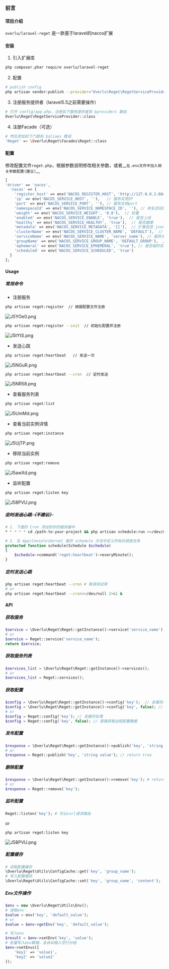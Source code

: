 ### 前言
#### 项目介绍
`overlu/laravel-reget` 是一款基于laravel的nacos扩展

#### 安装
1. 引入扩展库
```bash
php composer.phar require overlu/laravel-reget
```
2. 配置
```bash
# publish config 
php artisan vendor:publish --provider="Overlu\Reget\RegetServiceProvider"
```
3. 注册服务提供者（laravel5.5之前需要操作）
```bash
# 打开 config/app.php，注册如下服务提供者到 $providers 数组
Overlu\Reget\RegetServiceProvider::class
```
4. 注册Facade（可选）
```bash
# 然后添加如下门面到 $aliaes 数组
'Reget' => \Overlu\Reget\Facades\Reget::class
```

#### 配置
修改配置文件`reget.php`，根据参数说明修改相关参数，或者__`在.env文件中加入相关参数配置(建议)`__
```php
[
'driver' => 'nacos',
  'nacos' => [
    'register_host' => env('NACOS_REGISTER_HOST', 'http://127.0.0.1:8848'),
    'ip' => env('NACOS_SERVICE_HOST', ''),   // 服务实例IP
    'port' => env('NACOS_SERVICE_PORT', ''), // 服务实例port
    'namespaceId' => env('NACOS_SERVICE_NAMESPACE_ID', ''), // 命名空间ID
    'weight' => env('NACOS_SERVICE_WEIGHT', '0.8'),  // 权重
    'enabled' => env('NACOS_SERVICE_ENABLE', 'true'),  // 是否上线
    'healthy' => env('NACOS_SERVICE_HEALTHY', 'true'),  // 是否健康
    'metadata' => env('NACOS_SERVICE_METADATA', '{}'),  // 扩展信息 json
    'clusterName' => env('NACOS_SERVICE_CLUSTER_NAME', 'DEFAULT'),  // 集群名
    'serviceName' => env('NACOS_SERVICE_NAME', 'server_name'), // 服务名
    'groupName' => env('NACOS_SERVICE_GROUP_NAME', 'DEFAULT_GROUP'),  // 分组名
    'ephemeral' => env('NACOS_SERVICE_EPHEMERAL', 'true'), // 是否临时实例
    'scheduled' => env('NACOS_SERVICE_SCHEDULED', 'true')
  ]
];
```

#### Usage
##### 常用命令
* 注册服务
```bash
php artisan reget:register  // 根据配置文件注册
```
![J5YOe0.png](https://s1.ax1x.com/2020/04/28/J5YOe0.png)  
```bash
php artisan reget:register --init  // 初始化配置并注册
```
![J5tYtS.png](https://s1.ax1x.com/2020/04/28/J5tYtS.png)  

* 发送心跳
```bash
php artisan reget:heartbeat   // 发送一次
```
![J5NGuR.png](https://s1.ax1x.com/2020/04/28/J5NGuR.png)  
```bash
php artisan reget:heartbeat --cron  // 定时发送
```
![J5NR58.png](https://s1.ax1x.com/2020/04/28/J5NR58.png)  

* 查看服务列表
```bash
php artisan reget:list
```
![J5UmMd.png](https://s1.ax1x.com/2020/04/28/J5UmMd.png)  

* 查看当前实例详情
```bash
php artisan reget:instance
```
![J5UjTP.png](https://s1.ax1x.com/2020/04/28/J5UjTP.png)  

* 移除当前实例
```bash
php artisan reget:remove
```
![J5awXd.png](https://s1.ax1x.com/2020/04/28/J5awXd.png)  

* 监听配置
```bash
php artisan reget:listen key
```
![J58PVU.png](https://s1.ax1x.com/2020/04/28/J58PVU.png)   

#####  ~~定时发送心跳（不建议）~~
```bash
# 1. 下面的 Cron 添加到你的服务器中
* * * * * cd /path-to-your-project && php artisan schedule:run >>/dev/null 2>&1
```
```php
# 2. 在 App\Console\Kernel 类的 schedule 方法中定义所有的调度任务
protected function schedule(Schedule $schedule)
{
    $schedule->command('reget:heartbeat')->everyMinute();
}
```
##### 定时发送心跳
```bash
php artisan reget:heartbeat --cron # 联调测试用
# or
php artisan reget:heartbeat --cron>>/dev/null 2>&1 &
```
#### API
##### 获取服务
```php
$service = \Overlu\Reget\Reget::getInstance()->service('service_name');
# or 
$service = Reget::service('service_name');
return $service;
```

##### 获取服务列表
```php
$services_list = \Overlu\Reget\Reget::getInstance()->services();
# or 
$services_list = Reget::services();
```

##### 获取配置
```php
$config = \Overlu\Reget\Reget::getInstance()->config('key');  // 走缓存处理
$config = \Overlu\Reget\Reget::getInstance()->config('key', false); // 直接获取远程配置数据
# or 
$config = Reget::config('key'); // 走缓存处理
$config = Reget::config('key', false); // 直接获取远程配置数据
```

##### 发布配置
```php
$response = \Overlu\Reget\Reget::getInstance()->publish('key', 'string value');
# or
$response = Reget::publish('key', 'string value'); // return true
```

##### 删除配置
```php
$response = \Overlu\Reget\Reget::getInstance()->remove('key'); # return true
# or 
$response = Reget::remove('key');
```

##### 监听配置
```php
Reget::listen('key'); # 可以curl请求路由
```
or
```bash
php artisan reget:listen key
```
![J58PVU.png](https://s1.ax1x.com/2020/04/28/J58PVU.png)  

##### 配置缓存
```php
# 读取配置缓存
\Overlu\Reget\Utils\ConfigCache::get('key', 'group_name');
# 写入配置缓存
\Overlu\Reget\Utils\ConfigCache::set('key', 'group_name', 'content');
```

##### Env文件操作
```php
$env = new \Overlu\Reget\Utils\Env();
# 读取env
$value = env('key', 'default_value');
# or 
$value = $env->getEnv('key', 'default_value');

# 写入env
$result = $env->setEnv('key', 'value');
# 批量写入env数据，会自动插入空行分组
$env->setEnvs([
    'key1' => 'value1',
    'key2' => 'value2'
]);
```
